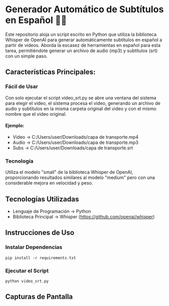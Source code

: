 # Generador Automático de Subtítulos en Español 🎥📝

Este repositorio aloja un script escrito en Python que utiliza la biblioteca Whisper de OpenAI para generar automáticamente subtítulos en español a partir de videos. Aborda la escasez de herramientas en español para esta tarea, permitiéndote generar un archivo de audio (mp3) y subtítulos (srt) con un simple paso.

## Características Principales:

### Fácil de Usar
Con solo ejecutar el script video_srt.py se abre una ventana del sistema para elegir el video, el sistema procesa el video, generando un archivo de audio y subtítulos en la misma carpeta original del video y con el mismo nombre que el video original.
#### Ejemplo: 
* Video -> C:/Users/user/Downloads/capa de transporte.mp4
* Audio -> C:/Users/user/Downloads/capa de transporte.mp3
* Subs -> C:/Users/user/Downloads/capa de transporte.srt

### Tecnología
Utiliza el modelo "small" de la biblioteca Whisper de OpenAI, proporcionando resultados similares al modelo "medium" pero con una considerable mejora en velocidad y peso.

## Tecnologías Utilizadas
* Lenguaje de Programación -> Python
* Biblioteca Principal -> Whisper (https://github.com/openai/whisper)

## Instrucciones de Uso
### Instalar Dependencias
    pip install -r requirements.txt
### Ejecutar el Script
    python video_srt.py

## Capturas de Pantalla
